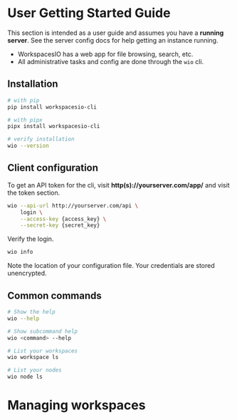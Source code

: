# User Getting Started Guide

This section is intended as a user guide and assumes you have a **running server**.  See the server config docs for help getting an instance running.

* WorkspacesIO has a web app for file browsing, search, etc.
* All administrative tasks and config are done through the `wio` cli.

## Installation

``` bash
# with pip
pip install workspacesio-cli

# with pipx
pipx install workspacesio-cli

# verify installation
wio --version
```

## Client configuration

To get an API token for the cli, visit **http(s)://yourserver.com/app/** and visit the token section.

``` bash
wio --api-url http://yourserver.com/api \
    login \
    --access-key {access_key} \
    --secret-key {secret_key}
```

Verify the login.

``` bash
wio info
```

Note the location of your configuration file.  Your credentials are stored unencrypted.

## Common commands

``` bash
# Show the help
wio --help

# Show subcommand help
wio <command> --help

# List your workspaces
wio workspace ls

# List your nodes
wio node ls
```

# Managing workspaces

